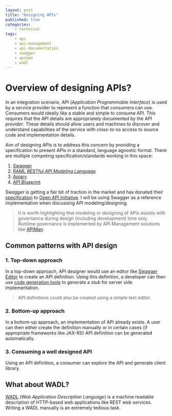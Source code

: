 ```yaml
---
layout: post
title: "Designing APIs"
published: true
categories:
    - technical
tags:
    - api
    - api-management
    - api-documentation
    - swagger
    - apiman
    - wadl
---
```


# Overview of designing APIs?
In an integration scenario, API (_Application Programmable Interface_) is used by a service provider to represent a function that consumers can use.  Consumers would ideally like a stable and simple to consume API.  This requires that the API details are appropriately documented by the API _provider_.  These details should allow users and machines to discover and understand capabilities of the service with _close-to_ no access to source code and implementation details.  

Aim of designing APIs is to address this concern by providing a specification to present APIs in a standard, language agnostic format. There are multiple competing specification/standards working in this space:

1. [Swagger][b78ee9ea]
2. [RAML _RESTful API Modeling Language_][4a89b1e7]
3. [Apiary][66752ae6]
4. [API Blueprint][07f9a72e]

_Swagger_ is getting a fair bit of traction in the market and has  donated their [specification](https://github.com/OAI/OpenAPI-Specification) to [Open API Initiative][0ef3f664].  I will be using Swagger as a reference implementation when discussing API modeling/designing.

> It is worth highlighting that modeling or designing of APIs assists with governance during design (including development) time only.  
Runtime governance is implemented by API Management solutions like [APIMan][955a0479].

## Common patterns with API design
### 1. Top-down approach
In a top-down approach, API designer would use an editor like [Swagger Editor][1400d899] to create an API definition.  Using this definition, a developer can then use [code generation tools][fcacd9c1] to generate a _stub_ for server side implementation.
> API definitions could also be created using a simple text editor.

### 2. Bottom-up approach
In a bottom-up approach, an implementation of API already exists.  A user can then either create the definition manually or in certain cases (if appropriate frameworks like JAX-RS) API definition can be generated automatically.

### 3. Consuming a well designed API
Using an API definition, a consumer can explore the API and generate client library.

## What about WADL?
[WADL][f3f92a32] (_Web Application Description Language_) is a machine readable description of HTTP-based web applications like REST web services.  Writing a WADL manually is an extremely tedious task.

  [b78ee9ea]: http://swagger.io "Swagger"
  [4a89b1e7]: http://raml.org "RESTful API Modeling Language"
  [66752ae6]: https://apiary.io/ "Apiary"
  [07f9a72e]: https://apiblueprint.org/ "API Blueprint"
  [0ef3f664]: https://openapis.org/ "Open API Initiative"
  [955a0479]: http://www.apiman.io/latest/ "API Man"
  [1400d899]: http://editor.swagger.io/ "Swagger Editor"
  [fcacd9c1]: http://swagger.io/getting-started/swagger-codegen "Swagger Code Generation Tools"
  [f3f92a32]: https://en.wikipedia.org/wiki/Web_Application_Description_Language "WADL"
